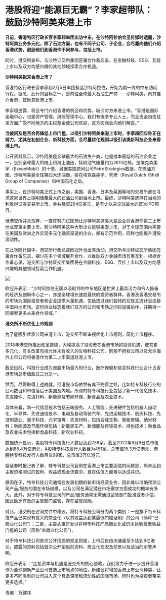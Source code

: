 # 港股将迎“能源巨无霸”？李家超带队：鼓励沙特阿美来港上市

**日前，香港特区行政长官李家超率团出访中东，在沙特阿拉伯会见传媒时透露，沙特阿美业务多元化，除了石油方面，也有不同子公司、子企业，会尽量向他们介绍香港优势，鼓励他们到香港作不同参与，包括上市。**

同时，港交所宣布，与沙特证交所集团签署合作备忘录，在金融科技、ESG、互挂上市以及双方均感兴趣的其他领域探索合作机遇。

**沙特阿美拟来香港上市？**

香港特区行政长官李家超2月5日率团抵达沙特阿拉伯，开始为期一周的中东访问行程。据悉，此行的目标之一，是前往全球最大石油生产商——沙特阿美，向其推介香港，鼓励其赴港上市。

李家超透露，将会专门介绍香港的机会和优势，吸引对方来港上市。“香港是国际金融中心，也是资产管理，风险管理中心，我们有很多专业人士，而且资金自由往来方面广受不同地方的主权基金或公司欢迎，这方面我会向他们解说。”

**当被问及是否会再降低上市门槛，以吸引沙特阿美来港上市时，李家超回应称正在努力，尤其在初创企业、新科技方面，会尽量优化规则以吸引该类新科技企业来香港上市。**

公开资料显示，沙特阿美是全球最大的石油生产商，也是成本最低的石油企业之一，坐拥全球最大的陆上和海上油田，探明油气储量约为2610亿桶，是埃克森美孚（ExxonMobil）的十倍。另据美国顾问公司PetroStrategies数据，在炼油方面，沙特阿美是全球第四大炼油商，排在埃克森美孚、壳牌（Royal
Dutch /Shell Group of Companies）和中国石化之后。

事实上，在沙特阿美正式上市之前，美国、香港、日本及英国等地的交易所都在寻求这家世界上探明储量最大的石油公司到当地上市。最终，沙特阿美选择在当地的利雅得证券交易所上市，合共募资294亿美元，是有史以来全球最大的首次IPO项目。

但港交所并未放弃，一直在努力试图想让沙特阿美这类大型企业将香港作第二上市地或双重主要上市。若沙特阿美这种大型企业能够来港上市，对于全球范围内需要在美国及欧洲之外实现多元化融资渠道的企业，都有示范作用，同样也能提升港股流动性。

在此次随行团中，港交所行政总裁欧冠升也出席活动，港交所与沙特证交所集团签署合作备忘录，探讨在多个领域展开合作，以推动双方金融市场互惠互利。根据合作备忘录，港交所与沙特证交所集团将在金融科技、ESG、互挂上市以及双方均感兴趣的其他领域探索合作机遇。

![](https://inews.gtimg.com/newsapp_bt/0/15648030203/1000)

欧冠升表示：“沙特阿拉伯王国以及毗邻的中东地区是世界上最具活力和令人振奋的经济及创新中心之一，亦是全球增长速度最快的投资者群体。香港及香港交易所的市场为国际投资者和企业提供大量机遇，包括透过我们独特的互联互通计划连接中国内地市场。这份协议标志着我们双方的公司和市场之间将加强协作，并期待一同探索更多未来合作领域。”

**港交所不断优化上市规则**

为了能吸引优质公司来港上市，港交所不断审视优化上市规则，简化上市程序。

2018年港交所推出改革措施，大幅提高了投资者在香港市场的投资机遇，使其更多元化，有关改革包括允许未有收入的生物科技公司、同股不同权公司以及允许海外上市公司将香港作为第二上市渠道赴港上市。

截至目前，科技行业成为港股市场最大的行业，医疗保健和信息科技行业合计占香港市场总市值超过三分之一。

然而，尽管取得上述成就，但港股市场依然有其不完善之处，比如特专科技行业的公司数目和市值落后于美国及内地。所谓的特专科技行业包括了新一代信息技术、先进硬件、先进材料、新能源及节能环保、新食品及农业技术。

具体来看，新一代信息技术包括云端服务、人工智能；先进硬件包括机器人自动化、半导体、先进通信技术、电动及自动驾驶汽车、先进运输技术、航天科技、先进制造业、量子科技、元宇宙等；先进材料，包括合成生物、智能玻璃、纳米材料；新能源及节能环保包括：新能源生产、新储能及传输技术、绿色技术；新食品及农业技术包括新食品科技、新农业科技。

数据统计显示，美股特专科技发行人数目达到738家，截至2022年9月9日总市值达到85.4万亿港元，A股特专科技发行人数目为451家，总市值15.3万亿港元，港股特专科技发行人数目仅99家，总市值3万亿港元。

据证券时报记者了解，特专科技公司目前在香港上市主要面临的问题是，尚未达到主板资格测试的盈利、收益或现金流要求，且在估值方面难以达成共识。

原因在于，特专科技公司通常在发展初期的新市场经营业务，因此难以准确预测公司产品/服务的潜在市场规模，以及公司在满足潜在市场需求方面成功的概率有多大。此外，对于特专科技公司的产品/服务通常无需通过监管部门批准或者评估，因此缺乏有效的主管部门监管，存在监管风险。

对此，港交所在咨询文件中建议，将特专科技公司分为两个类别：一是旗下特专科技产品已实现有意义的商业化（以其收益达到某最低门槛证明）的公司（简称“已商业化公司”）；二是，主要从事研发以将特专科技产品商业化或仍未达到最低收益门槛的公司（简称“未商业化公司”）。

对于特专科技公司首次公开招股的规定则是，上市后自由流通量至少达到6亿港元，披露的资料包括首次公开招股前资料、商业化现况及前景以及适当的示警声明。

欧冠升表示：“连接资本与机遇是港交所的核心战略，我们致力于进一步提升香港作为全球创新产业公司首选上市地点的地位，新建议将增加香港上市公司种类，让更多不同类型的公司进入这个具备深度和流动性的国际市场，同时也为投资者带来更多选择。”

责编：万健祎

